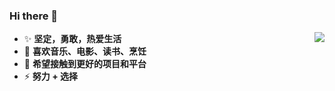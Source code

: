 ### <a align="center">Hi there 👋</a>

* ✨ **坚定，勇敢，热爱生活**  <img align="right" src="https://github-readme-stats.vercel.app/api?username=Min888888&show_icons=true&theme=github_dark"/>
* 🌱 **喜欢音乐、电影、读书、烹饪**
* 👯 **希望接触到更好的项目和平台**
* ⚡ **努力 + 选择** 
